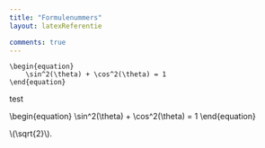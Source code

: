 ```yaml
---
title: "Formulenummers"
layout: latexReferentie

comments: true
---
```


<script>
beforeHighlight = () => {
    let a = document.querySelectorAll("code");
    for (let b of a) {
        if (b.className.includes("language-"))
            continue;
        if (b.classList.contains("verb"))
            continue;
        b.classList.add("language-latex");
    }
};
</script>

```
\begin{equation}
    \sin^2(\theta) + \cos^2(\theta) = 1
\end{equation}
```


test

\begin{equation}
    \sin^2(\theta) + \cos^2(\theta) = 1
\end{equation}

\\(\\sqrt{2}\\).

